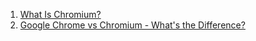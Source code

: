 1. [What Is Chromium?](https://youtu.be/6Efm0myNng8)
1. [Google Chrome vs Chromium - What's the Difference?](https://youtu.be/xxuioJkc0J8)
